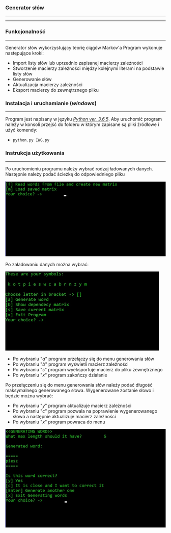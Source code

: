 ### **Generator słów**
__ __ __ __ __
__ __ __ __ __
### **Funkcjonalność**
__ __ __ __ __
Generator słów wykorzystujący teorię ciągów Markov'a
Program wykonuje następujące kroki:
* Import listy słów lub uprzednio zapisanej macierzy zależności
* Stworzenie macierzy zależności między kolejnymi literami na podstawie listy słów
* Generowanie słów
* Aktualizacja macierzy zależności
* Eksport macierzy do zewnętrznego pliku

### **Instalacja i uruchamianie (_windows_)**
__ __ __ __ __
Program jest napisany w języku [_Python ver. 3.6.5_](https://www.python.org/ftp/python/3.6.5/python-3.6.5.exe).
Aby uruchomić program należy w konsoli przejść do folderu w którym zapisane są pliki źródłowe i użyć komendy:
- `python.py IWG.py`

### **Instrukcja użytkowania**
__ __ __ __ __
Po uruchomieniu programu należy wybrać rodzaj ładowanych danych. Następnie należy podać ścieżkę do odpowiedniego pliku

![loading](https://github.com/RechnioMateusz/Generator-slow/blob/master/READMEimages/loading.jpg)

Po załadowaniu danych można wybrać:

![menu](https://github.com/RechnioMateusz/Generator-slow/blob/master/READMEimages/menu.jpg)

* Po wybraniu "_a_" program przełączy się do menu generowania słów
* Po wybraniu "_b_" program wyświetli macierz zależności
* Po wybraniu "_s_" program wyeksportuje macierz do pliku zewnętrznego
* Po wybraniu "_x_" program zakończy działanie

Po przełączeniu się do menu generowania słów należy podać długość maksymalnego generowanego słowa. Wygenerowane zostanie słowo i będzie można wybrać:

* Po wybraniu "_y_" program aktualizuje macierz zależności
* Po wybraniu "_c_" program pozwala na poprawienie wygenerowanego słowa a następnie aktualizuje macierz zależności
* Po wybraniu "_x_" program powraca do menu

![generating](https://github.com/RechnioMateusz/Generator-slow/blob/master/READMEimages/generating.jpg)